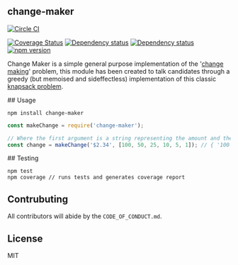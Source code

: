 ## change-maker


[![Circle CI](https://circleci.com/gh/Joe8Bit/change-maker.svg?style=svg)](https://circleci.com/gh/Joe8Bit/change-maker)

[![Coverage Status](https://coveralls.io/repos/github/Joe8Bit/change-maker/badge.svg?branch=master)](https://coveralls.io/github/Joe8Bit/change-maker?branch=master)
[![Dependency status](https://david-dm.org/joe8bit/change-maker.svg)](https://david-dm.org/Joe8bit/change-maker)
[![Dependency status](https://david-dm.org/Joe8bit/change-maker/dev-status.svg)](https://david-dm.org/Joe8bit/change-maker#info=devDependencies&view=table)
[![npm version](https://badge.fury.io/js/change-maker.svg)](https://badge.fury.io/js/change-maker)

Change Maker is a simple general purpose implementation of the '[change making](https://en.wikipedia.org/wiki/Change-making_problem)' problem, this module has been created to talk candidates through a greedy (but memoised and sideffectless) implementation of this classic [knapsack problem](https://en.wikipedia.org/wiki/Knapsack_problem).

## Usage

```
npm install change-maker
```

```javascript
const makeChange = require('change-maker');

// Where the first argument is a string representing the amount and the second is the array of coin denominations
const change = makeChange('$2.34', [100, 50, 25, 10, 5, 1]); // { '100': 2, '50': 0, '25': 1, '10': 0, '5': 1, '1': 4 }
```

## Testing

```
npm test
npm coverage // runs tests and generates coverage report
```

## Contrubuting

All contributors will abide by the `CODE_OF_CONDUCT.md`.

## License

MIT
